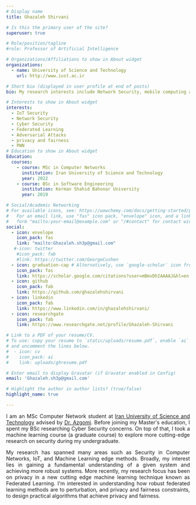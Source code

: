 ```yaml
---
# Display name
title: Ghazaleh Shirvani

# Is this the primary user of the site?
superuser: true

# Role/position/tagline
#role: Professor of Artificial Intelligence

# Organizations/Affiliations to show in About widget
organizations:
  - name: University of Science and Technology
    url: http://www.iust.ac.ir

# Short bio (displayed in user profile at end of posts)
bio: My research interests include Network Security, mobile computing and programmable matter.

# Interests to show in About widget
interests:
  - IoT Security
  - Network Security
  - Cyber Security
  - Federated Learning
  - Adversarial Attacks
  - privacy and fairness
  - PWN
# Education to show in About widget
Education:
  courses:
    - course: MSc in Computer Networks
      institution: Iran University of Science and Technology
      year: 2022
    - course: BSc in Software Engineering
      institution: Kerman Shahid Bahonar University
      year: 2019

# Social/Academic Networking
# For available icons, see: https://wowchemy.com/docs/getting-started/page-builder/#icons
#   For an email link, use "fas" icon pack, "envelope" icon, and a link in the
#   form "mailto:your-email@example.com" or "/#contact" for contact widget.
social:
  - icon: envelope
    icon_pack: fas
    link: "mailto:Ghazaleh.sh3p@gmail.com"
   #-icon: twitter
    #icon_pack: fab
    #link: https://twitter.com/GeorgeCushen
  - icon: graduation-cap # Alternatively, use `google-scholar` icon from `ai` icon pack
    icon_pack: fas
    link: https://scholar.google.com/citations?user=mBmvDhIAAAAJ&hl=en
  - icon: github
    icon_pack: fab
    link: https://github.com/ghazalehshirvani
  - icon: linkedin
    icon_pack: fab
    link: https://www.linkedin.com/in/ghazalehshirvani/
  - icon: researchgate
    icon_pack: fab
    link: https://www.researchgate.net/profile/Ghazaleh-Shirvani

# Link to a PDF of your resume/CV.
# To use: copy your resume to `static/uploads/resume.pdf`, enable `ai` icons in `params.toml`,
# and uncomment the lines below.
#  - icon: cv
#    icon_pack: ai
#    link: uploads/ghresume.pdf

# Enter email to display Gravatar (if Gravatar enabled in Config)
email: 'Ghazaleh.sh3p@gmail.com'

# Highlight the author in author lists? (true/false)
highlight_name: true

---
```


<p style="text-align:justify">I am an MSc Computer Network student at <a href="http://www.iust.ac.ir" title="IUST">Iran University of Science and Technology</a> advised by <a href="https://scholar.google.com/citations?hl=en&user=OcWAFjcAAAAJ&view_op=list_works&sortby=pubdate" title="Azgomi">Dr. Azgomi</a>.
 Before joining my Master's education, I spent my BSc researching Cyber Security concerns. On top of that, I took a machine learning course (a graduate course) to explore more cutting-edge research on security during my undergraduate.
</p>
<p style="text-align:justify"> My research has spanned many areas such as Security in Computer Networks, IoT, and Machine Learning edge methods. Broadly, my interest lies in gaining a fundamental understanding of a given system and achieving more robust systems. More recently, my research focus has been on privacy in a new cutting edge machine learning technique known as Federated Learning. I'm interested in understanding how robust federated learning methods are to perturbation, and privacy and fairness constraints, to design practical algorithms that achieve privacy and fairness.
</p>
<!-- 
#{{< icon name="download" pack="fas" >}} Download my {{< staticref "uploads/ghresume.pdf" "newtab" >}}resume{{< /staticref >}}. -->
